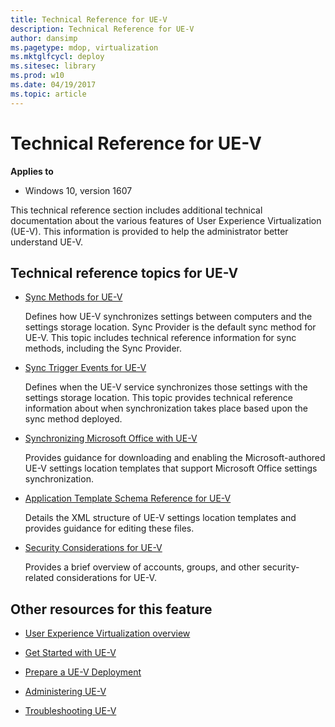 ```yaml
---
title: Technical Reference for UE-V
description: Technical Reference for UE-V
author: dansimp
ms.pagetype: mdop, virtualization
ms.mktglfcycl: deploy
ms.sitesec: library
ms.prod: w10
ms.date: 04/19/2017
ms.topic: article
---
```



# Technical Reference for UE-V

**Applies to**
-   Windows 10, version 1607

This technical reference section includes additional technical documentation about the various features of User Experience Virtualization (UE-V). This information is provided to help the administrator better understand UE-V.

## Technical reference topics for UE-V


-   [Sync Methods for UE-V](uev-sync-methods.md)

    Defines how UE-V synchronizes settings between computers and the settings storage location. Sync Provider is the default sync method for UE-V. This topic includes technical reference information for sync methods, including the Sync Provider.

-   [Sync Trigger Events for UE-V](uev-sync-trigger-events.md)

    Defines when the UE-V service synchronizes those settings with the settings storage location. This topic provides technical reference information about when synchronization takes place based upon the sync method deployed.

-   [Synchronizing Microsoft Office with UE-V](uev-synchronizing-microsoft-office-with-uev.md)

    Provides guidance for downloading and enabling the Microsoft-authored UE-V settings location templates that support Microsoft Office settings synchronization.

-   [Application Template Schema Reference for UE-V](uev-application-template-schema-reference.md)

    Details the XML structure of UE-V settings location templates and provides guidance for editing these files.

-   [Security Considerations for UE-V](uev-security-considerations.md)

    Provides a brief overview of accounts, groups, and other security-related considerations for UE-V.

## Other resources for this feature


-   [User Experience Virtualization overview](uev-for-windows.md)

-   [Get Started with UE-V](uev-getting-started.md)

-   [Prepare a UE-V Deployment](uev-prepare-for-deployment.md)

-   [Administering UE-V](uev-administering-uev.md)

-   [Troubleshooting UE-V](uev-troubleshooting.md)






 

 





